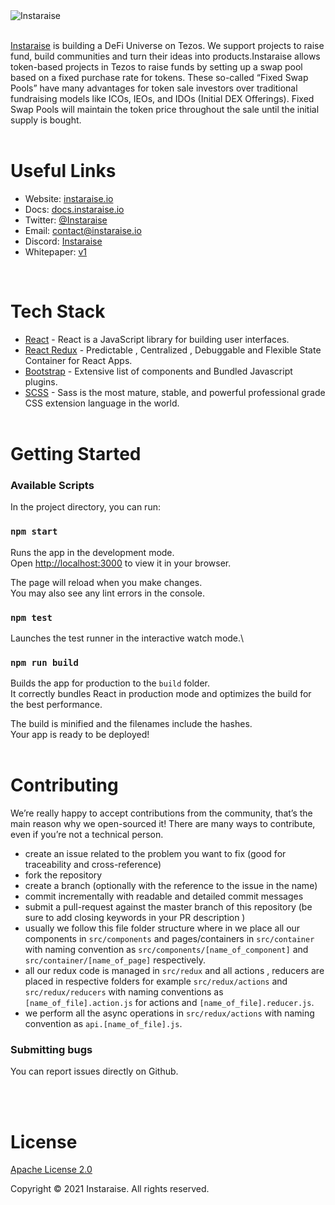 <br/>
<br/>

![Instaraise](https://pbs.twimg.com/profile_banners/802793144391634944/1660676507/1500x500)
<br/>
<br/>

[Instaraise](https://instaraise.io/) is building a DeFi Universe on Tezos. We support projects to raise fund, build communities and turn their ideas into products.Instaraise allows token-based projects in Tezos to raise funds by setting up a swap pool based on a fixed purchase rate for tokens. These so-called “Fixed Swap Pools” have many advantages for token sale investors over traditional fundraising models like ICOs, IEOs, and IDOs (Initial DEX Offerings). Fixed Swap Pools will maintain the token price throughout the sale until the initial supply is bought.
<br/>
<br/>

# Useful Links

- Website: [instaraise.io](https://instaraise.io/)
- Docs: [docs.instaraise.io](https://docs.instaraise.io)
- Twitter: [@Instaraise](https://twitter.com/Instaraise)
- Email: [contact@instaraise.io](mailto:contact@instaraise.io)
- Discord: [Instaraise](https://discord.gg/FCfyBSbCU5)
- Whitepaper: [v1](https://docs.instaraise.io)
  <br/>

<br/>

# Tech Stack

- [React](http://reactjs.org) - React is a JavaScript library for building user interfaces.
- [React Redux](https://react-redux.js.org) - Predictable , Centralized , Debuggable and Flexible State Container for React Apps.
- [Bootstrap](http://getbootstrap.com/) - Extensive list of components and Bundled Javascript plugins.
- [SCSS](https://sass-lang.com/) - Sass is the most mature, stable, and powerful professional grade CSS extension language in the world.
  <br/>
  <br/>

# Getting Started

### Available Scripts

In the project directory, you can run:

### `npm start`

Runs the app in the development mode.\
Open [http://localhost:3000](http://localhost:3000) to view it in your browser.

The page will reload when you make changes.\
You may also see any lint errors in the console.

### `npm test`

Launches the test runner in the interactive watch mode.\

### `npm run build`

Builds the app for production to the `build` folder.\
It correctly bundles React in production mode and optimizes the build for the best performance.

The build is minified and the filenames include the hashes.\
Your app is ready to be deployed!
<br/>
<br/>

# Contributing

We’re really happy to accept contributions from the community, that’s the main reason why we open-sourced it! There are many ways to contribute, even if you’re not a technical person.

- create an issue related to the problem you want to fix (good for traceability and cross-reference)
- fork the repository
- create a branch (optionally with the reference to the issue in the name)
- commit incrementally with readable and detailed commit messages
- submit a pull-request against the master branch of this repository (be sure to add closing keywords in your PR description )
- usually we follow this file folder structure where in we place all our components in `src/components` and pages/containers in `src/container` with naming convention as `src/components/[name_of_component]` and `src/container/[name_of_page]` respectively.
- all our redux code is managed in `src/redux` and all actions , reducers are placed in respective folders for example `src/redux/actions` and `src/redux/reducers` with naming conventions as `[name_of_file].action.js` for actions and `[name_of_file].reducer.js`.
- we perform all the async operations in `src/redux/actions` with naming convention as `api.[name_of_file].js`.

### Submitting bugs

You can report issues directly on Github.

<br/>
<br/>

# License

[Apache License 2.0](https://github.com/Instaraise/Instaraise-Frontend-UI/blob/main/License)

Copyright &copy; 2021 Instaraise. All rights reserved.
